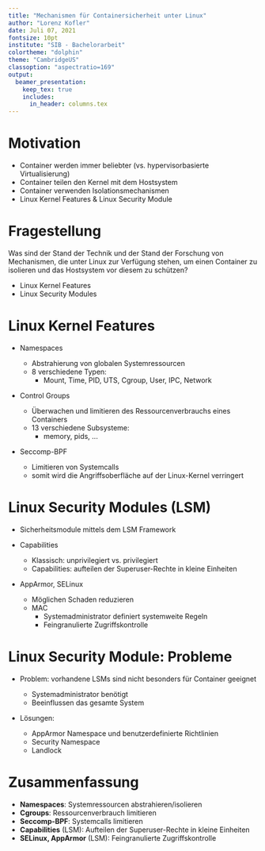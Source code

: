 ```yaml
---
title: "Mechanismen für Containersicherheit unter Linux"
author: "Lorenz Kofler"
date: Juli 07, 2021
fontsize: 10pt
institute: "SIB - Bachelorarbeit"
colortheme: "dolphin"
theme: "CambridgeUS"
classoption: "aspectratio=169"
output:
  beamer_presentation: 
    keep_tex: true
    includes:
      in_header: columns.tex
---
```


# Motivation
- Container werden immer beliebter (vs. hypervisorbasierte Virtualisierung)
- Container teilen den Kernel mit dem Hostsystem
- Container verwenden Isolationsmechanismen
- Linux Kernel Features & Linux Security Module

# Fragestellung
Was sind der Stand der Technik und der Stand der Forschung von Mechanismen, die unter Linux zur Verfügung stehen, um einen Container zu isolieren und das Hostsystem vor diesem zu schützen?  

- Linux Kernel Features
- Linux Security Modules 

# Linux Kernel Features
- Namespaces
  - Abstrahierung von globalen Systemressourcen
  - 8 verschiedene Typen:
    - Mount, Time, PID, UTS, Cgroup, User, IPC, Network

- Control Groups
  - Überwachen und limitieren des Ressourcenverbrauchs eines Containers
  - 13 verschiedene Subsysteme:
    - memory, pids, ...
    
- Seccomp-BPF
  - Limitieren von Systemcalls
  - somit wird die Angriffsoberfläche auf der Linux-Kernel verringert

# Linux Security Modules (LSM)
- Sicherheitsmodule mittels dem LSM Framework
- Capabilities
  - Klassisch: unprivilegiert vs. privilegiert 
  - Capabilities: aufteilen der Superuser-Rechte in kleine Einheiten

- AppArmor, SELinux
  - Möglichen Schaden reduzieren
  - MAC
    - Systemadministrator definiert systemweite Regeln
    - Feingranulierte Zugriffskontrolle

# Linux Security Module: Probleme
- Problem: vorhandene LSMs sind nicht besonders für Container geeignet
  - Systemadministrator benötigt 
  - Beeinflussen das gesamte System

- Lösungen:
  - AppArmor Namespace und benutzerdefinierte Richtlinien
  - Security Namespace
  - Landlock 

# Zusammenfassung
- **Namespaces**: Systemressourcen abstrahieren/isolieren
- **Cgroups**: Ressourcenverbrauch limitieren
- **Seccomp-BPF**: Systemcalls limitieren
- **Capabilities** (LSM): Aufteilen der Superuser-Rechte in kleine Einheiten
- **SELinux, AppArmor** (LSM): Feingranulierte Zugriffskontrolle
